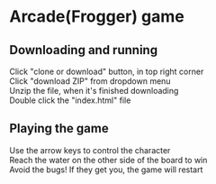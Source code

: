  # Arcade(Frogger) game

 ## Downloading and running
 Click "clone or download" button, in top right corner  
 Click "download ZIP" from dropdown menu  
 Unzip the file, when it's finished downloading  
 Double click the "index.html" file  

 ## Playing the game
 Use the arrow keys to control the character  
 Reach the water on the other side of the board to win  
 Avoid the bugs! If they get you, the game will restart  
